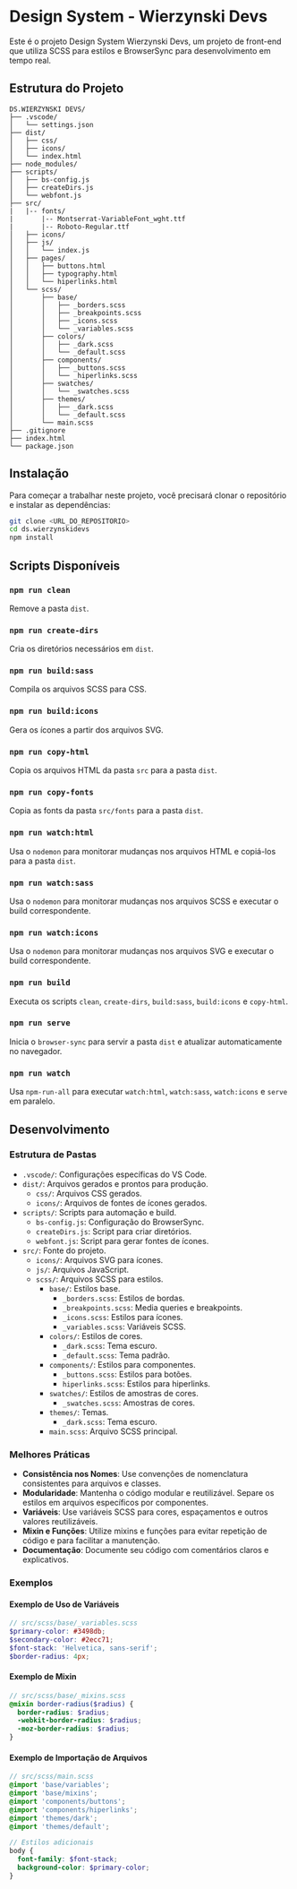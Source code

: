 # Design System - Wierzynski Devs

Este é o projeto Design System Wierzynski Devs, um projeto de front-end que utiliza SCSS para estilos e BrowserSync para desenvolvimento em tempo real.

## Estrutura do Projeto

```plaintext
DS.WIERZYNSKI DEVS/
├── .vscode/
│   └── settings.json
├── dist/
│   ├── css/
│   ├── icons/
│   └── index.html
├── node_modules/
├── scripts/
│   ├── bs-config.js
│   ├── createDirs.js
│   └── webfont.js
├── src/
|   |-- fonts/
|       |-- Montserrat-VariableFont_wght.ttf
|       |-- Roboto-Regular.ttf
│   ├── icons/
│   ├── js/
│   │   └── index.js
│   ├── pages/
│   │   ├── buttons.html
│   │   ├── typography.html
│   │   └── hiperlinks.html
│   └── scss/
│       ├── base/
│       │   ├── _borders.scss
│       │   ├── _breakpoints.scss
│       │   ├── _icons.scss
│       │   └── _variables.scss
│       ├── colors/
│       │   ├── _dark.scss
│       │   └── _default.scss
│       ├── components/
│       │   ├── _buttons.scss
│       │   └── _hiperlinks.scss
│       ├── swatches/
│       │   └── _swatches.scss
│       ├── themes/
│       │   ├── _dark.scss
│       │   └── _default.scss
│       └── main.scss
├── .gitignore
├── index.html
└── package.json
```

## Instalação

Para começar a trabalhar neste projeto, você precisará clonar o repositório e instalar as dependências:

```bash
git clone <URL_DO_REPOSITORIO>
cd ds.wierzynskidevs
npm install
```

## Scripts Disponíveis

### `npm run clean`

Remove a pasta `dist`.

### `npm run create-dirs`

Cria os diretórios necessários em `dist`.

### `npm run build:sass`

Compila os arquivos SCSS para CSS.

### `npm run build:icons`

Gera os ícones a partir dos arquivos SVG.

### `npm run copy-html`

Copia os arquivos HTML da pasta `src` para a pasta `dist`.

### `npm run copy-fonts`

Copia as fonts da pasta `src/fonts` para a pasta `dist`.

### `npm run watch:html`

Usa o `nodemon` para monitorar mudanças nos arquivos HTML e copiá-los para a pasta `dist`.

### `npm run watch:sass`

Usa o `nodemon` para monitorar mudanças nos arquivos SCSS e executar o build correspondente.

### `npm run watch:icons`

Usa o `nodemon` para monitorar mudanças nos arquivos SVG e executar o build correspondente.

### `npm run build`

Executa os scripts `clean`, `create-dirs`, `build:sass`, `build:icons` e `copy-html`.

### `npm run serve`

Inicia o `browser-sync` para servir a pasta `dist` e atualizar automaticamente no navegador.

### `npm run watch`

Usa `npm-run-all` para executar `watch:html`, `watch:sass`, `watch:icons` e `serve` em paralelo.

## Desenvolvimento

### Estrutura de Pastas

- `.vscode/`: Configurações específicas do VS Code.
- `dist/`: Arquivos gerados e prontos para produção.
  - `css/`: Arquivos CSS gerados.
  - `icons/`: Arquivos de fontes de ícones gerados.
- `scripts/`: Scripts para automação e build.
  - `bs-config.js`: Configuração do BrowserSync.
  - `createDirs.js`: Script para criar diretórios.
  - `webfont.js`: Script para gerar fontes de ícones.
- `src/`: Fonte do projeto.
  - `icons/`: Arquivos SVG para ícones.
  - `js/`: Arquivos JavaScript.
  - `scss/`: Arquivos SCSS para estilos.
    - `base/`: Estilos base.
      - `_borders.scss`: Estilos de bordas.
      - `_breakpoints.scss`: Media queries e breakpoints.
      - `_icons.scss`: Estilos para ícones.
      - `_variables.scss`: Variáveis SCSS.
    - `colors/`: Estilos de cores.
      - `_dark.scss`: Tema escuro.
      - `_default.scss`: Tema padrão.
    - `components/`: Estilos para componentes.
      - `_buttons.scss`: Estilos para botões.
      - `hiperlinks.scss`: Estilos para hiperlinks.
    - `swatches/`: Estilos de amostras de cores.
      - `_swatches.scss`: Amostras de cores.
    - `themes/`: Temas.
      - `_dark.scss`: Tema escuro.
    - `main.scss`: Arquivo SCSS principal.

### Melhores Práticas

- **Consistência nos Nomes**: Use convenções de nomenclatura consistentes para arquivos e classes.
- **Modularidade**: Mantenha o código modular e reutilizável. Separe os estilos em arquivos específicos por componentes.
- **Variáveis**: Use variáveis SCSS para cores, espaçamentos e outros valores reutilizáveis.
- **Mixin e Funções**: Utilize mixins e funções para evitar repetição de código e para facilitar a manutenção.
- **Documentação**: Documente seu código com comentários claros e explicativos.

### Exemplos

#### Exemplo de Uso de Variáveis

```scss
// src/scss/base/_variables.scss
$primary-color: #3498db;
$secondary-color: #2ecc71;
$font-stack: 'Helvetica, sans-serif';
$border-radius: 4px;
```

#### Exemplo de Mixin

```scss
// src/scss/base/_mixins.scss
@mixin border-radius($radius) {
  border-radius: $radius;
  -webkit-border-radius: $radius;
  -moz-border-radius: $radius;
}
```

#### Exemplo de Importação de Arquivos

```scss
// src/scss/main.scss
@import 'base/variables';
@import 'base/mixins';
@import 'components/buttons';
@import 'components/hiperlinks';
@import 'themes/dark';
@import 'themes/default';

// Estilos adicionais
body {
  font-family: $font-stack;
  background-color: $primary-color;
}
```
